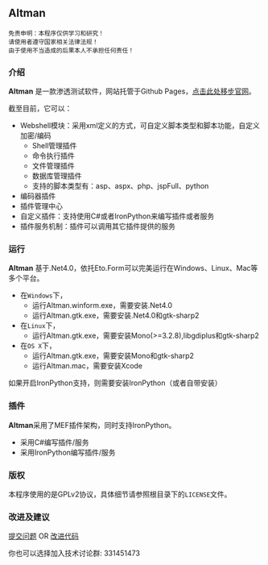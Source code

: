 ## Altman

```
免责申明：本程序仅供学习和研究！
请使用者遵守国家相关法律法规！
由于使用不当造成的后果本人不承担任何责任！
```

### 介绍
**Altman** 是一款渗透测试软件，网站托管于Github Pages，[点击此处移步官网](http://altman.keepwn.com)。

截至目前，它可以：

- Webshell模块：采用xml定义的方式，可自定义脚本类型和脚本功能，自定义加密/编码
	- Shell管理插件
	- 命令执行插件
	- 文件管理插件
	- 数据库管理插件
	- 支持的脚本类型有：asp、aspx、php、jspFull、python
- 编码器插件
- 插件管理中心
- 自定义插件：支持使用C#或者IronPython来编写插件或者服务
- 插件服务机制：插件可以调用其它插件提供的服务

### 运行
**Altman** 基于.Net4.0，依托Eto.Form可以完美运行在Windows、Linux、Mac等多个平台。

- 在`Windows`下，
	- 运行Altman.winform.exe，需要安装.Net4.0
	- 运行Altman.gtk.exe，需要安装.Net4.0和gtk-sharp2
- 在`Linux`下，
	- 运行Altman.gtk.exe，需要安装Mono(>=3.2.8),libgdiplus和gtk-sharp2
- 在`OS X`下，
	- 运行Altman.gtk.exe，需要安装Mono和gtk-sharp2
	- 运行Altman.mac，需要安装Xcode

如果开启IronPython支持，则需要安装IronPython（或者自带安装）

### 插件
**Altman**采用了MEF插件架构，同时支持IronPython。

- 采用C#编写插件/服务
- 采用IronPython编写插件/服务

### 版权
本程序使用的是GPLv2协议，具体细节请参照根目录下的`LICENSE`文件。

### 改进及建议

[提交问题](https://github.com/keepwn/Altman/issues) OR
[改进代码](https://github.com/keepwn/Altman/pulls)

你也可以选择加入技术讨论群:  331451473
